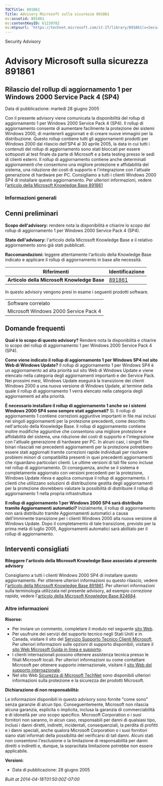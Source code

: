 ```yaml
---
TOCTitle: 891861
Title: Advisory Microsoft sulla sicurezza 891861
ms:assetid: 891861
ms:contentKeyID: 61239782
ms:mtpsurl: 'https://technet.microsoft.com/it-IT/library/891861(v=Security.10)'
---
```


Security Advisory

Advisory Microsoft sulla sicurezza 891861
=========================================

Rilascio del rollup di aggiornamento 1 per Windows 2000 Service Pack 4 (SP4)
----------------------------------------------------------------------------

Data di pubblicazione: martedì 28 giugno 2005

Con il presente advisory viene comunicata la disponibilità del rollup di aggiornamento 1 per Windows 2000 Service Pack 4 (SP4). Il rollup di aggiornamento consente di aumentare facilmente la protezione dei sistemi Windows 2000, di mantenerli aggiornati e di creare nuove immagini per la distribuzione.
Questo rollup contiene tutti gli aggiornamenti prodotti per Windows 2000 dal rilascio dell'SP4 al 30 aprile 2005, la data in cui tutti i contenuti del rollup di aggiornamento sono stati bloccati per essere sottoposti al test finale da parte di Microsoft e a beta testing presso le sedi di clienti esterni. Il rollup di aggiornamento contiene anche determinati aggiornamenti che consentono una migliore protezione e affidabilità del sistema, una riduzione dei costi di supporto e l'integrazione con l'attuale generazione di hardware per PC.
Consigliamo a tutti i clienti Windows 2000 SP4 di installare questo aggiornamento. Per ulteriori informazioni, vedere l’[articolo della Microsoft Knowledge Base 891861](http://support.microsoft.com/kb/891861)

### Informazioni generali

Cenni preliminari
-----------------

<span></span>
**Scopo dell'advisory:** rendere nota la disponibilità e chiarire lo scopo del rollup di aggiornamento 1 per Windows 2000 Service Pack 4 (SP4).

**Stato dell'advisory:** l'articolo della Microsoft Knowledge Base e il relativo aggiornamento sono già stati pubblicati.

**Raccomandazioni:** leggere attentamente l'articolo della Knowledge Base indicato e applicare il rollup di aggiornamento in base alle necessità.

| Riferimenti                                 | Identificazione                                  |
|---------------------------------------------|--------------------------------------------------|
| **Articolo della Microsoft Knowledge Base** | [891861](http://support.microsoft.com/kb/891861) |

In questo advisory vengono presi in esame i seguenti prodotti software.

|                                       |
|---------------------------------------|
| Software correlato                    |
| Microsoft Windows 2000 Service Pack 4 |

Domande frequenti
-----------------

<span></span>
**Qual è lo scopo di questo advisory?**
Rendere nota la disponibilità e chiarire lo scopo del rollup di aggiornamento 1 per Windows 2000 Service Pack 4 (SP4).

**Come viene indicato il rollup di aggiornamento 1 per Windows SP4 nel sito Web di Windows Update?**
Il rollup di aggiornamento 1 per Windows SP4 è un aggiornamento ad alta priorità sul sito Web di Windows Update e viene elencato nella categoria degli aggiornamenti importanti e dei Service Pack. Nei prossimi mesi, Windows Update eseguirà la transizione dei clienti Windows 2000 a una nuova versione di Windows Update, al termine della quale il rollup di aggiornamento 1 verrà elencato nella categoria degli aggiornamenti ad alta priorità.

**È necessario installare il rollup di aggiornamento 1 anche se i sistemi Windows 2000 SP4 sono sempre stati aggiornati?**
Sì. Il rollup di aggiornamento 1 contiene correzioni aggiuntive importanti in file mai inclusi nei singoli aggiornamenti per la protezione precedenti, come descritto nell'articolo della Knowledge Base. Il rollup di aggiornamento contiene inoltre modifiche aggiuntive che consentono una migliore protezione e affidabilità del sistema, una riduzione dei costi di supporto e l'integrazione con l'attuale generazione di hardware per PC. In alcuni casi, i singoli file binari rilasciati nei precedenti aggiornamenti per la protezione potrebbero essere stati aggiornati tramite correzioni rapide individuali per risolvere problemi minori di compatibilità presenti in quei precedenti aggiornamenti che riguardano particolari clienti. Le ultime versioni di tali file sono incluse nel rollup di aggiornamento.
Di conseguenza, anche se il sistema è completamente aggiornato con versioni precedenti per la protezione, Windows Update rileva e applica comunque il rollup di aggiornamento. I clienti che utilizzano soluzioni di distribuzione gestita degli aggiornamenti per la protezione dovrebbero valutare la possibilità di distribuire il rollup di aggiornamento 1 nella propria infrastruttura

**Il rollup di aggiornamento 1 per Windows 2000 SP4 sarà distribuito tramite Aggiornamenti automatici?**
Inizialmente, il rollup di aggiornamento non sarà distribuito tramite Aggiornamenti automatici a causa dell'imminente transizione per i clienti Windows 2000 alla nuova versione di Windows Update. Dopo il completamento di tale transizione, previsto per la prima metà di luglio 2005, Aggiornamenti automatici sarà abilitato per il rollup di aggiornamento.

Interventi consigliati
----------------------

<span></span>
**Rileggere l'articolo della Microsoft Knowledge Base associato al presente advisory**

Consigliamo a tutti i clienti Windows 2000 SP4 di installare questo aggiornamento. Per ottenere ulteriori informazioni su questo rilascio, vedere l'[articolo della Microsoft Knowledge Base 891861](http://support.microsoft.com/kb/891861).
Per ulteriori informazioni sulla terminologia utilizzata nel presente advisory, ad esempio *correzione rapida*, vedere l'[articolo della Microsoft Knowledge Base 824684](http://support.microsoft.com/kb/824684).

### Altre informazioni

**Risorse:**

-   Per inviare un commento, completare il modulo nel seguente [sito Web](https://support.microsoft.com/common/survey.aspx?scid=sw;en;1257&amp;showpage=1&amp;ws=technet&amp;sd=tech).
-   Per usufruire dei servizi del supporto tecnico negli Stati Uniti e in Canada, visitare il sito del [Servizio Supporto Tecnico Clienti Microsoft](http://go.microsoft.com/fwlink/?linkid=21131). Per ulteriori informazioni sulle opzioni di supporto disponibili, visitare il [sito Web Microsoft Guida in linea e supporto](http://support.microsoft.com).
-   I clienti internazionali possono ottenere assistenza tecnica presso le filiali Microsoft locali. Per ulteriori informazioni su come contattare Microsoft per ottenere supporto internazionale, visitare il [sito Web del supporto internazionale](http://go.microsoft.com/fwlink/?linkid=21155).
-   Nel sito Web [Sicurezza di Microsoft TechNet](http://www.microsoft.com/italy/technet/security/default.mspx) sono disponibili ulteriori informazioni sulla protezione e la sicurezza dei prodotti Microsoft.

**Dichiarazione di non responsabilità:**

Le informazioni disponibili in questo advisory sono fornite "come sono" senza garanzie di alcun tipo. Conseguentemente, Microsoft non rilascia alcuna garanzia, esplicita o implicita, inclusa la garanzia di commerciabilità e di idoneità per uno scopo specifico. Microsoft Corporation o i suoi fornitori non saranno, in alcun caso, responsabili per danni di qualsiasi tipo, inclusi i danni diretti, indiretti, incidentali, consequenziali, la perdita di profitti e i danni speciali, anche qualora Microsoft Corporation o i suoi fornitori siano stati informati della possibilità del verificarsi di tali danni. Alcuni stati non consentono l'esclusione o la limitazione di responsabilità per danni diretti o indiretti e, dunque, la sopracitata limitazione potrebbe non essere applicabile.

**Versioni:**

-   Data di pubblicazione: 28 giugno 2005

*Built at 2014-04-18T01:50:00Z-07:00*
